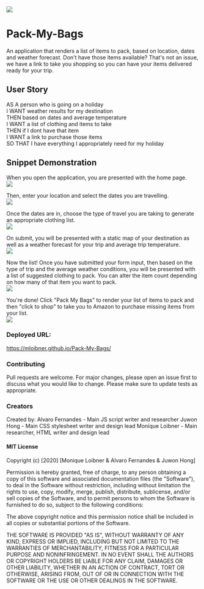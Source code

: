 <img src="Assets/images-for-read-me/logo.png">

# Pack-My-Bags

An application that renders a list of items to pack, based on location, dates and weather forecast. 
Don't have those items available? That's not an issue, we have a link to take you shopping so you can have your items delivered ready for your trip. 

## User Story
AS A person who is going on a holiday 
<br>
I WANT weather results for my destination
<br>
THEN based on dates and average temperature
<br>
I WANT a list of clothing and items to take
<br>
THEN if I dont have that item
<br>
I WANT a link to purchase those items
<br>
SO THAT I have everything I appropriately need for my holiday


## Snippet Demonstration

When you open the application, you are presented with the home page.
<br>
<img src="Assets/images-for-read-me/frontpage.png">

Then, enter your location and select the dates you are travelling.
<br>
<img src="Assets/images-for-read-me/selectdates.png">

Once the dates are in, choose the type of travel you are taking to generate an appropriate clothing list.
<br>
<img src="Assets/images-for-read-me/triptype.png">

On submit, you will be presented with a static map of your destination as well as a weather forecast for your trip and average trip temperature.
<br>
<img src="Assets/images-for-read-me/weathermap.png">

Now the list! Once you have submitted your form input, then based on the type of trip and the average weather conditions, you will be presented with a list of suggested clothing to pack. You can alter the item count depending on how many of that item you want to pack. 
<br>
<img src="Assets/images-for-read-me/enteritems.png">

You're done! Click "Pack My Bags" to render your list of items to pack and then "click to shop" to take you to Amazon to purchase missing items from your list.
<br>
<img src="Assets/images-for-read-me/modal.png">



### Deployed URL:
https://mloibner.github.io/Pack-My-Bags/

### Contributing
Pull requests are welcome. For major changes, please open an issue first to discuss what you would like to change. Please make sure to update tests as appropriate.


### Creators
Created by: 
Alvaro Fernandes - Main JS script writer and researcher
Juwon Hong - Main CSS stylesheet writer and design lead
Monique Loibner - Main researcher, HTML writer and design lead

#### MIT License

Copyright (c) [2020] [Monique Loibner & Alvaro Fernandes & Juwon Hong]

Permission is hereby granted, free of charge, to any person obtaining a copy
of this software and associated documentation files (the "Software"), to deal
in the Software without restriction, including without limitation the rights
to use, copy, modify, merge, publish, distribute, sublicense, and/or sell
copies of the Software, and to permit persons to whom the Software is
furnished to do so, subject to the following conditions:

The above copyright notice and this permission notice shall be included in all
copies or substantial portions of the Software.

THE SOFTWARE IS PROVIDED "AS IS", WITHOUT WARRANTY OF ANY KIND, EXPRESS OR
IMPLIED, INCLUDING BUT NOT LIMITED TO THE WARRANTIES OF MERCHANTABILITY,
FITNESS FOR A PARTICULAR PURPOSE AND NONINFRINGEMENT. IN NO EVENT SHALL THE
AUTHORS OR COPYRIGHT HOLDERS BE LIABLE FOR ANY CLAIM, DAMAGES OR OTHER
LIABILITY, WHETHER IN AN ACTION OF CONTRACT, TORT OR OTHERWISE, ARISING FROM,
OUT OF OR IN CONNECTION WITH THE SOFTWARE OR THE USE OR OTHER DEALINGS IN THE
SOFTWARE.

